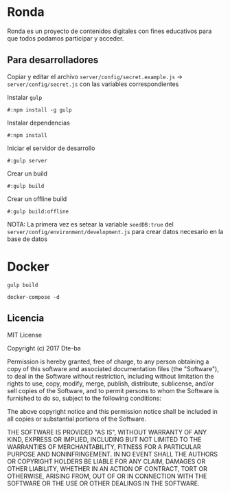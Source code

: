 # Ronda

Ronda es un proyecto de contenidos digitales con fines educativos para que todos podamos participar y acceder.

## Para desarrolladores

Copiar y editar el archivo `server/config/secret.example.js` -> `server/config/secret.js` con las variables correspondientes

Instalar `gulp`

```
#:npm install -g gulp
```

Instalar dependencias

```
#:npm install
```

Iniciar el servidor de desarrollo

```
#:gulp server
```

Crear un build

```
#:gulp build
```

Crear un offline build

```
#:gulp build:offline
```

NOTA: La primera vez es setear la variable `seedDB:true` del `server/config/environment/development.js` para crear datos necesario en la base de datos

# Docker

```
gulp build

docker-compose -d
```

## Licencia

MIT License

Copyright (c) 2017 Dte-ba

Permission is hereby granted, free of charge, to any person obtaining a copy
of this software and associated documentation files (the "Software"), to deal
in the Software without restriction, including without limitation the rights
to use, copy, modify, merge, publish, distribute, sublicense, and/or sell
copies of the Software, and to permit persons to whom the Software is
furnished to do so, subject to the following conditions:

The above copyright notice and this permission notice shall be included in all
copies or substantial portions of the Software.

THE SOFTWARE IS PROVIDED "AS IS", WITHOUT WARRANTY OF ANY KIND, EXPRESS OR
IMPLIED, INCLUDING BUT NOT LIMITED TO THE WARRANTIES OF MERCHANTABILITY,
FITNESS FOR A PARTICULAR PURPOSE AND NONINFRINGEMENT. IN NO EVENT SHALL THE
AUTHORS OR COPYRIGHT HOLDERS BE LIABLE FOR ANY CLAIM, DAMAGES OR OTHER
LIABILITY, WHETHER IN AN ACTION OF CONTRACT, TORT OR OTHERWISE, ARISING FROM,
OUT OF OR IN CONNECTION WITH THE SOFTWARE OR THE USE OR OTHER DEALINGS IN THE
SOFTWARE.

